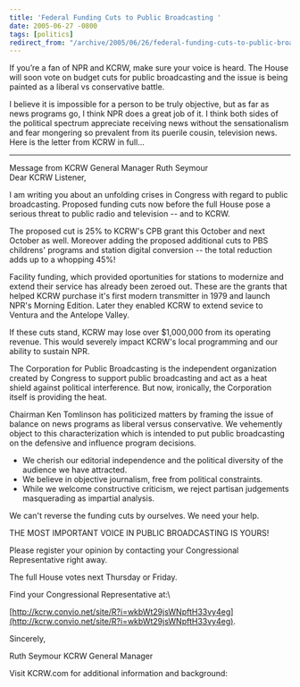 ```yaml
---
title: 'Federal Funding Cuts to Public Broadcasting '
date: 2005-06-27 -0800
tags: [politics]
redirect_from: "/archive/2005/06/26/federal-funding-cuts-to-public-broadcasting.aspx/"
---
```


If you’re a fan of NPR and KCRW, make sure your voice is heard. The
House will soon vote on budget cuts for public broadcasting and the
issue is being painted as a liberal vs conservative battle.

I believe it is impossible for a person to be truly objective, but as
far as news programs go, I think NPR does a great job of it. I think
both sides of the political spectrum appreciate receiving news without
the sensationalism and fear mongering so prevalent from its puerile
cousin, television news. Here is the letter from KCRW in full...

* * * * *

Message from KCRW General Manager Ruth Seymour\
 Dear KCRW Listener,

I am writing you about an unfolding crises in Congress with regard to
public broadcasting. Proposed funding cuts now before the full House
pose a serious threat to public radio and television -- and to KCRW.

The proposed cut is 25% to KCRW's CPB grant this October and next
October as well. Moreover adding the proposed additional cuts to PBS
childrens' programs and station digital conversion -- the total
reduction adds up to a whopping 45%!

Facility funding, which provided oportunities for stations to modernize
and extend their service has already been zeroed out. These are the
grants that helped KCRW purchase it's first modern transmitter in 1979
and launch NPR's Morning Edition. Later they enabled KCRW to extend
sevice to Ventura and the Antelope Valley.

If these cuts stand, KCRW may lose over \$1,000,000 from its operating
revenue. This would severely impact KCRW's local programming and our
ability to sustain NPR.

The Corporation for Public Broadcasting is the independent organization
created by Congress to support public broadcasting and act as a heat
shield against political interference. But now, ironically, the
Corporation itself is providing the heat.

Chairman Ken Tomlinson has politicized matters by framing the issue of
balance on news programs as liberal versus conservative. We vehemently
object to this characterization which is intended to put public
broadcasting on the defensive and influence program decisions.

-   We cherish our editorial independence and the political diversity of
    the audience we have attracted.
-   We believe in objective journalism, free from political constraints.
-   While we welcome constructive criticism, we reject partisan
    judgements masquerading as impartial analysis.

We can't reverse the funding cuts by ourselves. We need your help.

THE MOST IMPORTANT VOICE IN PUBLIC BROADCASTING IS YOURS!

Please register your opinion by contacting your Congressional
Representative right away.

The full House votes next Thursday or Friday.

Find your Congressional Representative at:\

[http://kcrw.convio.net/site/R?i=wkbWt29jsWNpftH33vy4eg](http://kcrw.convio.net/site/R?i=wkbWt29jsWNpftH33vy4eg).

Sincerely,

Ruth Seymour
 KCRW General Manager

Visit KCRW.com for additional information and background:

